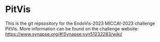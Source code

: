 # PitVis
This is the git repsository for the EndoVis-2023 MICCAI-2023 challenge PitVis. 
More information can be found on the challenge website: https://www.synapse.org/#!Synapse:syn51232283/wiki/

